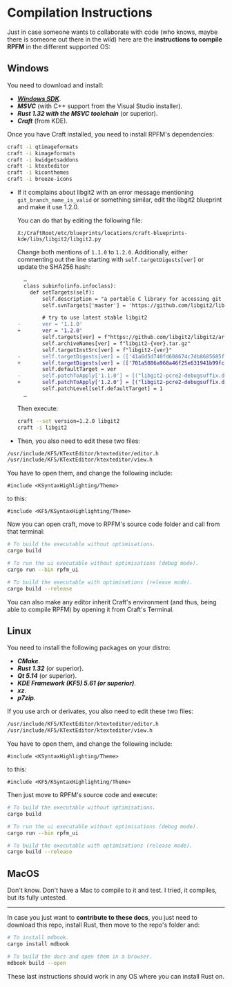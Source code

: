 # Compilation Instructions

Just in case someone wants to collaborate with code (who knows, maybe there is someone out there in the wild) here are the **instructions to compile RPFM** in the different supported OS:

## Windows

You need to download and install:
- [***Windows SDK***](https://developer.microsoft.com/en-US/windows/downloads/windows-10-sdk).
- ***MSVC*** (with C++ support from the Visual Studio installer).
- ***Rust 1.32 with the MSVC toolchain*** (or superior).
- ***Craft*** (from KDE).

Once you have Craft installed, you need to install RPFM's dependencies:

```bash
craft -i qtimageformats
craft -i kimageformats
craft -i kwidgetsaddons
craft -i ktexteditor
craft -i kiconthemes
craft -i breeze-icons
```

- If it complains about libgit2 with an error message mentioning `git_branch_name_is_valid` or something similar, edit the libgit2 blueprint and make it use 1.2.0.
  
  You can do that by editing the following file:

  ```plain
  X:/CraftRoot/etc/blueprints/locations/craft-blueprints-kde/libs/libgit2/libgit2.py
  ```

  Change both mentions of `1.1.0` to `1.2.0`. Additionally, either commenting out the line starting with
  `self.targetDigests[ver]` or update the SHA256 hash:

  ```diff
    …
    class subinfo(info.infoclass):
      def setTargets(self):
          self.description = "a portable C library for accessing git repositories"
          self.svnTargets['master'] = 'https://github.com/libgit2/libgit2.git'

          # try to use latest stable libgit2
  -       ver = '1.1.0'
  +       ver = '1.2.0'
          self.targets[ver] = f"https://github.com/libgit2/libgit2/archive/v{ver}.tar.gz"
          self.archiveNames[ver] = f"libgit2-{ver}.tar.gz"
          self.targetInstSrc[ver] = f"libgit2-{ver}"
  -       self.targetDigests[ver] = (['41a6d5d740fd608674c7db8685685f45535323e73e784062cf000a633d420d1e'], CraftHash.HashAlgorithm.SHA256)
  +       self.targetDigests[ver] = (['701a5086a968a46f25e631941b99fc23e4755ca2c56f59371ce1d94b9a0cc643'], CraftHash.HashAlgorithm.SHA256)
          self.defaultTarget = ver
  -       self.patchToApply['1.1.0'] = [("libgit2-pcre2-debugsuffix.diff", 1)]
  +       self.patchToApply['1.2.0'] = [("libgit2-pcre2-debugsuffix.diff", 1)]
          self.patchLevel[self.defaultTarget] = 1
    …
  ```
  
  Then execute:

  ```bash
  craft --set version=1.2.0 libgit2
  craft -i libgit2
  ```

- Then, you also need to edit these two files:
```bash
/usr/include/KF5/KTextEditor/ktexteditor/editor.h
/usr/include/KF5/KTextEditor/ktexteditor/view.h
```

You have to open them, and change the following include:
```
#include <KSyntaxHighlighting/Theme>
```
to this:
```
#include <KF5/KSyntaxHighlighting/Theme>
```

Now you can open craft, move to RPFM's source code folder and call from that terminal:

```bash
# To build the executable without optimisations.
cargo build

# To run the ui executable without optimisations (debug mode).
cargo run --bin rpfm_ui

# To build the executable with optimisations (release mode).
cargo build --release
```

You can also make any editor inherit Craft's environment (and thus, being able to compile RPFM) by opening it from Craft's Terminal.

## Linux

You need to install the following packages on your distro:
- ***CMake***.
- ***Rust 1.32*** (or superior).
- ***Qt 5.14*** (or superior).
- ***KDE Framework (KF5) 5.61 (or superior)***.
- ***xz***.
- ***p7zip***.

If you use arch or derivates, you also need to edit these two files:
```bash
/usr/include/KF5/KTextEditor/ktexteditor/editor.h
/usr/include/KF5/KTextEditor/ktexteditor/view.h
```

You have to open them, and change the following include:
```
#include <KSyntaxHighlighting/Theme>
```
to this:
```
#include <KF5/KSyntaxHighlighting/Theme>
```


Then just move to RPFM's source code and execute:
```bash
# To build the executable without optimisations.
cargo build

# To run the ui executable without optimisations (debug mode).
cargo run --bin rpfm_ui

# To build the executable with optimisations (release mode).
cargo build --release
```

## MacOS

Don't know. Don't have a Mac to compile to it and test. I tried, it compiles, but its fully untested.

--------------------------------------

In case you just want to **contribute to these docs**, you just need to download this repo, install Rust, then move to the repo's folder and:

```bash
# To install mdbook.
cargo install mdbook

# To build the docs and open them in a browser.
mdbook build --open
```

These last instructions should work in any OS where you can install Rust on.
